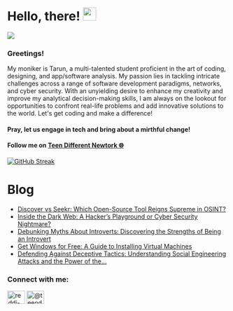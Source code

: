 # Hello, there! <img src="https://raw.githubusercontent.com/MartinHeinz/MartinHeinz/master/wave.gif" width="30px">
![](https://komarev.com/ghpvc/?username=REDDITARUN&color=brightgreen)

### Greetings! 
My moniker is Tarun, a multi-talented student proficient in the art of coding, designing, and app/software analysis. My passion lies in tackling intricate challenges across a range of software development paradigms, networks, and cyber security. With an unyielding desire to enhance my creativity and improve my analytical decision-making skills, I am always on the lookout for opportunities to confront real-life problems and add innovative solutions to the world. Let's get coding and make a difference!

#### Pray, let us engage in tech and bring about a mirthful change!

#### Follow me on [Teen Different Newtork 🌐](https://linktr.ee/teendifferent7)

[![GitHub Streak](https://streak-stats.demolab.com?user=REDDITARUN&theme=tokyonight&hide_border=true&background=EB545400)](https://git.io/streak-stats)

# Blog

<!-- BLOG-POST-LIST:START -->
- [Discover vs Seekr: Which Open-Source Tool Reigns Supreme in OSINT?](https://medium.com/@teendifferent7/discover-vs-seekr-which-open-source-tool-reigns-supreme-in-osint-47e93cbe0be3?source=rss-9ecb664d87c1------2)
- [Inside the Dark Web: A Hacker’s Playground or Cyber Security Nightmare?](https://medium.com/@teendifferent7/inside-the-dark-web-a-hackers-playground-or-cyber-security-nightmare-a0b86884ad48?source=rss-9ecb664d87c1------2)
- [Debunking Myths About Introverts: Discovering the Strengths of Being an Introvert](https://medium.com/@teendifferent7/debunking-myths-about-introverts-discovering-the-strengths-of-being-an-introvert-d5a1a12f715c?source=rss-9ecb664d87c1------2)
- [Get Windows for Free: A Guide to Installing Virtual Machines](https://medium.com/@teendifferent7/get-windows-for-free-a-guide-to-installing-virtual-machines-70145952d995?source=rss-9ecb664d87c1------2)
- [Defending Against Deceptive Tactics: Understanding Social Engineering Attacks and the Power of the…](https://medium.com/@teendifferent7/defending-against-deceptive-tactics-understanding-social-engineering-attacks-and-the-power-of-the-d364d441b0a0?source=rss-9ecb664d87c1------2)
<!-- BLOG-POST-LIST:END -->


<h3 align="left">Connect with me:</h3>
<p align="left">
<a href="https://linkedin.com/in/reddi-tarun-466470190" target="blank"><img align="center" src="https://raw.githubusercontent.com/rahuldkjain/github-profile-readme-generator/master/src/images/icons/Social/linked-in-alt.svg" alt="reddi-tarun-466470190" height="30" width="40" /></a>
<a href="https://medium.com/@teendifferent7" target="blank"><img align="center" src="https://raw.githubusercontent.com/rahuldkjain/github-profile-readme-generator/master/src/images/icons/Social/medium.svg" alt="@teendifferent7" height="30" width="40" /></a>
</p>

<!--
**REDDITARUN/REDDITARUN** is a ✨ _special_ ✨ repository because its `README.md` (this file) appears on your GitHub profile.

Here are some ideas to get you started:

- 🔭 I’m currently working on ...
- 🌱 I’m currently learning ...
- 👯 I’m looking to collaborate on ...
- 🤔 I’m looking for help with ...
- 💬 Ask me about ...
- 📫 How to reach me: ...
- 😄 Pronouns: ...
- ⚡ Fun fact: ...
-->
